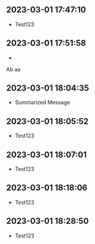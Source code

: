 
## 2023-03-01 17:47:10
* Test123

## 2023-03-01 17:51:58
* 
 Ab
aa
 


 ## 2023-03-01 18:04:35
 * Summarized Message 

 ## 2023-03-01 18:05:52
 * Test123

 ## 2023-03-01 18:07:01
 * Test123

 ## 2023-03-01 18:18:06
 * Test123

 ## 2023-03-01 18:28:50
 * Test123
